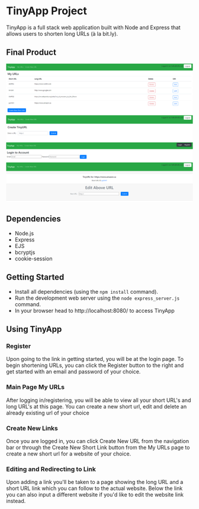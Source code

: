# TinyApp Project

TinyApp is a full stack web application built with Node and Express that allows users to shorten long URLs (à la bit.ly).

## Final Product

!["Screenshot of urls page"](https://github.com/i8Raffles/tinyapp/blob/master/docs/urls_page.PNG?raw=true)
!["Screenshot of new url page"](https://github.com/i8Raffles/tinyapp/blob/master/docs/new_url_page.PNG?raw=true)
!["Screenshot of login page"](https://github.com/i8Raffles/tinyapp/blob/master/docs/login_page.PNG?raw=true)
!["Screenshot of edit page"](https://github.com/i8Raffles/tinyapp/blob/master/docs/edit_page.PNG?raw=true)

## Dependencies

- Node.js
- Express
- EJS
- bcryptjs
- cookie-session

## Getting Started

- Install all dependencies (using the `npm install` command).
- Run the development web server using the `node express_server.js` command.
- In your browser head to http://localhost:8080/ to access TinyApp

## Using TinyApp

### Register

Upon going to the link in getting started, you will be at the login page. To begin shortening URLs, you can click the Register button to the right and get started with an email and password of your choice.

### Main Page My URLs

After logging in/registering, you will be able to view all your short URL's and long URL's at this page. You can create a new short url, edit and delete an already existing url of your choice

### Create New Links

Once you are logged in, you can click Create New URL from the navigation bar or through the Create New Short Link button from the My URLs page to create a new short url for a website of your choice.

### Editing and Redirecting to Link

Upon adding a link you'll be taken to a page showing the long URL and a short URL link which you can follow to the actual website. Below the link you can also input a different website if you'd like to edit the website link instead.
